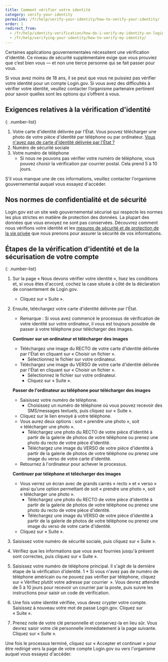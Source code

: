 ```yaml
---
title: Comment vérifier votre identité
category: verify-your-identity
permalink: /fr/help/verify-your-identity/how-to-verify-your-identity/
order: 1
redirect_from:
  - /fr/help/identity-verification/how-do-i-verify-my-identity-on-logingov/
  - /fr/help/verifying-your-identity/how-to-verify-my-identity/
---
```


Certaines applications gouvernementales nécessitent une vérification d'identité. Ce niveau de sécurité supplémentaire exige que vous prouviez que c’est bien vous — et non une tierce personne qui se fait passer pour vous.

Si vous avez moins de 18 ans, il se peut que vous ne puissiez pas vérifier votre identité pour un compte Login.gov. Si vous avez des difficultés à vérifier votre identité, veuillez contacter l’organisme partenaire pertinent pour savoir quelles sont les options qui s’offrent à vous.

## Exigences relatives à la vérification d'identité

{: .number-list}
1. Votre carte d'identité délivrée par l'État. Vous pouvez télécharger une photo de votre pièce d'identité par téléphone ou par ordinateur. [Vous n'avez pas de carte d'identité délivrée par l'État ?](/fr/help/verify-your-identity/accepted-state-issued-identification/)
1. Numéro de sécurité sociale
1. Votre numéro de téléphone
    * Si nous ne pouvons pas vérifier votre numéro de téléphone, vous pouvez choisir la vérification par courrier postal. Cela prend 5 à 10 jours.

S'il vous manque une de ces informations, veuillez contacter l'organisme gouvernemental auquel vous essayez d'accéder.

## Nos normes de confidentialité et de sécurité
Login.gov est un site web gouvernemental sécurisé qui respecte les normes les plus strictes en matière de protection des données. La plupart des données que vous envoyez ne sont pas conservées. Découvrez comment nous vérifions votre identité et les [mesures de sécurité et de protection de la vie privée](/fr/policy/) que nous prenons pour assurer la sécurité de vos informations.

## Étapes de la vérification d'identité et de la sécurisation de votre compte

{: .number-list}
1. Sur la page « Nous devons vérifier votre identité », lisez les conditions et, si vous êtes d'accord, cochez la case située à côté de la déclaration de consentement de Login.gov.
    * Cliquez sur « Suite ».
1. Ensuite, téléchargez votre carte d'identité délivrée par l'État.
    * Remarque : Si vous avez commencé le processus de vérification de votre identité sur votre ordinateur, il vous est toujours possible de passer à votre téléphone pour télécharger des images.

    **Continuer sur un ordinateur et télécharger des images**

    * Téléchargez une image du RECTO de votre carte d'identité délivrée par l'État en cliquant sur « Choisir un fichier ».
        * Sélectionnez le fichier sur votre ordinateur.
    * Téléchargez une image du VERSO de votre carte d'identité délivrée par l'État en cliquant sur « Choisir un fichier ».
        * Sélectionnez le fichier sur votre ordinateur.
        * Cliquez sur « Suite ».

    **Passer de l'ordinateur au téléphone pour télécharger des images**

    * Saisissez votre numéro de téléphone.
        * Choisissez un numéro de téléphone où vous pouvez recevoir des SMS/messages textuels, puis cliquez sur « Suite ».
    * Cliquez sur le lien envoyé à votre téléphone.
    * Vous aurez deux options : soit « prendre une photo », soit « télécharger une photo ».
        * Téléchargez une photo du RECTO de votre pièce d'identité à partir de la galerie de photos de votre téléphone ou prenez une photo du recto de votre pièce d'identité.
        * Téléchargez une image du VERSO de votre pièce d'identité à partir de la galerie de photos de votre téléphone ou prenez une image du verso de votre carte d'identité.
    * Retournez à l'ordinateur pour achever le processus.

    **Continuer par téléphone et télécharger des images**

    * Vous verrez un écran avec de grands carrés « recto » et « verso » ainsi qu’une option permettant de soit « prendre une photo », soit « télécharger une photo ».
        * Téléchargez une photo du RECTO de votre pièce d'identité à partir de la galerie de photos de votre téléphone ou prenez une photo du recto de votre pièce d'identité.
        * Téléchargez une image du VERSO de votre pièce d'identité à partir de la galerie de photos de votre téléphone ou prenez une image du verso de votre carte d'identité.
    * Cliquez sur « Suite ».
1. Saisissez votre numéro de sécurité sociale, puis cliquez sur « Suite ».
1. Vérifiez que les informations que vous avez fournies jusqu'à présent sont correctes, puis cliquez sur « Suite ».
1. Saisissez votre numéro de téléphone principal. Il s'agit de la dernière étape de la vérification d'identité.
1   * Si vous n'avez pas de numéro de téléphone américain ou ne pouvez pas vérifier par téléphone, cliquez sur « Vérifiez plutôt votre adresse par courrier  ». Vous devrez attendre de 5 à 10 jours pour recevoir un courrier par la poste, puis suivre les instructions pour saisir un code de vérification.
1. Une fois votre identité vérifiée, vous devez crypter votre compte. Saisissez à nouveau votre mot de passe Login.gov. Cliquez sur « Suite ».
1. Prenez note de votre clé personnelle et conservez-la en lieu sûr. Vous devrez saisir votre clé personnelle immédiatement à la page suivante. Cliquez sur « Suite ».

Une fois le processus terminé, cliquez sur « Accepter et continuer » pour être redirigé vers la page de votre compte Login.gov ou vers l'organisme auquel vous essayez d'accéder.
